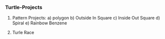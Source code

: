 ### Turtle-Projects
  1) Pattern Projects:
  a) polygon
  b) Outside In Square
  c) Inside Out Square
  d) Spiral
  e) Rainbow Benzene
  
  2) Turle Race
